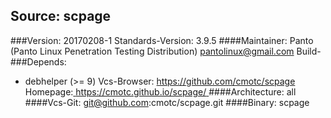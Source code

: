 Source: scpage 
------------- 

###Version: 20170208-1
Standards-Version: 3.9.5
####Maintainer: Panto (Panto Linux Penetration Testing Distribution) <pantolinux@gmail.com>
Build-###Depends:
  * debhelper (>= 9)
Vcs-Browser: https://github.com/cmotc/scpage
Homepage:[ https://cmotc.github.io/scpage/ ](https://cmotc.github.io/scpage/)
####Architecture: all
####Vcs-Git: git@github.com:cmotc/scpage.git
####Binary: scpage
